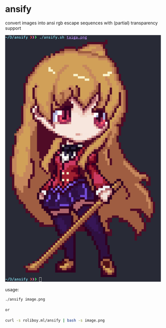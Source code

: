 # ansify

convert images into ansi rgb escape sequences with (partial) transparency support

![example](/taiga.png)

usage:

```bash
./ansify image.png

or

curl -s roliboy.ml/ansify | bash -s image.png
```
